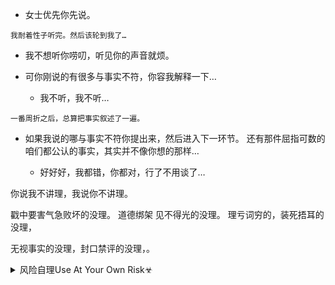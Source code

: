 - 女士优先你先说。

`我耐着性子听完。然后该轮到我了…`

  - 我不想听你唠叨，听见你的声音就烦。

- 可你刚说的有很多与事实不符，你容我解释一下…

  - 我不听，我不听…

`一番周折之后，总算把事实叙述了一遍。`

- 如果我说的哪与事实不符你提出来，然后进入下一环节。
还有那件屈指可数的咱们都公认的事实，其实并不像你想的那样…

  - 好好好，我都错，你都对，行了不用谈了…

你说我不讲理，我说你不讲理。

戳中要害气急败坏的没理。
道德绑架
见不得光的没理。
理亏词穷的，装死捂耳的没理，

无视事实的没理，封口禁评的没理，。

<details><summary>风险自理Use At Your Own Risk☣</summary>

说了半天。就是30日下午说好通个电话，先推到30日晚上，晚上又推到31日。31日支到4号，4号又改5号的面谈又放鸽子了呗？
我原本还想5号那天说这是今年你屈指可数的，不是第2次就是第3次准时赴约的说。你就是这样把我当人看的吗？

我原本想说啊，为了不浪费东西和优惠券，你可以到这吃饺子吃糕点叫外卖喝饮料喝咖啡，玩游戏睡大觉不理我不就完了？后来一想这不就是这几年的日常吗？刷了一个月的游戏，多巴胺疲劳致郁是我Pua的，你可不亏心，千万坚持住。两人互相伤害，一个敏感，一个麻木，用脚后跟想谁伤得重？

我打电话是因为交谈更直接，打字太慢，对于本来就焦躁的人们来说，等待会更焦躁。

其实你完全可以直接说：我不高兴了给我下跪道歉，给我磕头谢罪，我一定照做。完全不必如此费力跟我逐条争论。

我不理解你为啥连续拒接电话而费力敲字。难不成你误会我擅长以语音诡辩，而你在论坛贴吧敲字经验丰富吗？

我的问题主要有以下几点欢迎补充：敏感，龟毛，幼稚：吃了药必须马上有糖。不满累计多了会愤怒，愤怒时有迁怒别人的倾向，愤怒时再被挑衅容易失控，所幸上次发生矛盾时并未失控。

请注意以下几个事实，如果有哪一条与事实不符也请指正：

1. 我所念叨的问题，完全出于我自身利益的应该不到50%。
2. 我所念叨的问题，并没有丝毫好转，甚至越发变本加厉。可见这些话对你毫无影响。
3. 椅子悬停在脑袋上空并不会有生命危险。比你日常成功戳中我眼珠压到我手指的风险还低。
4. 你自己生活不规律、饮食、保暖不当造成的才是生命危险。

正如你所说：不用你操心我的问题，真想解决问题就自己好好看看你自己。

假如你我都是靠自我中心的精神壁垒和自欺欺人的心理暗示才能苟活的人，夜深人静良心发现的时候也一定要坚持住啊。

---
阅读笔记记了几百万字的人，和条漫长一点就看不下去的人。接触的信息量肯定是不一样的。
但出于礼貌，我觉得前者不该蔑视后者，也不该像孔乙己一般卖弄炫耀。
除非后者主动挑衅：你看那个都没用，脱离实际太空洞。知识越多越反动，辍学的照样发财。

无论前一天睡的多晚，转天早晨也要坚持按时起床的人，也不应该鄙视快12点起床吃午饭，吃完饭拉泡屎继续睡直到吃晚饭。
出于人与人相处的底线，

---
### z方敦促美方认真反省、纠正错误
http://world.people.com.cn/n1/2015/1220/c1002-27951502.html

如果你能证明我是错的，我必定承担而且纠正。

如果你我有分歧，你务必要直说，我自然要解释。

我必不逃避。不认错，不改正，不直说，没解释。

</details>

